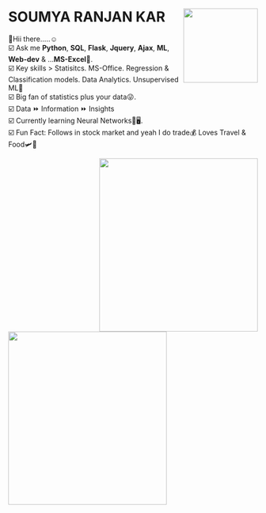 # **SOUMYA RANJAN KAR** <img align='right' src="https://media.giphy.com/media/MeJgB3yMMwIaHmKD4z/giphy.gif" width="150" height="150">

:wave:Hii there.....:relaxed:<br>
:ballot_box_with_check: Ask me **Python**, **SQL**, **Flask**, **Jquery**, **Ajax**, **ML**, **Web-dev** & ...**MS-Excel**:cowboy_hat_face:.<br>
:ballot_box_with_check: Key skills > Statisitcs. MS-Office. Regression & Classification models. Data Analytics. Unsupervised ML:thought_balloon:<br> 
:ballot_box_with_check: Big fan of statistics plus your data:stuck_out_tongue_winking_eye:.<br>
:ballot_box_with_check: Data :fast_forward: Information :fast_forward: Insights<br>
:ballot_box_with_check: Currently learning Neural Networks:blue_book::desktop_computer:.<br>
:ballot_box_with_check: Fun Fact: Follows in stock market and yeah I do trade:moneybag: Loves Travel & Food:small_airplane::hamburger:<br>

<p>
<img align="right" src="https://media.giphy.com/media/M9gbBd9nbDrOTu1Mqx/giphy.gif" width="320" height="350">
<img align="left" src="https://media.giphy.com/media/TJP7EH5i1fB2rKeWbf/giphy.gif" width="320" height="350" >
</p>